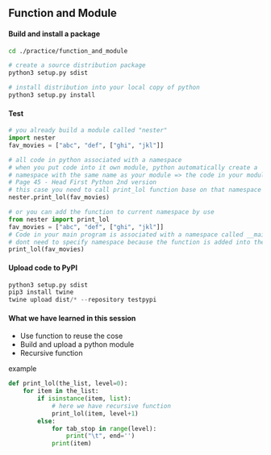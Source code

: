 ## Function and Module

#### Build and install a package
```bash
cd ./practice/function_and_module

# create a source distribution package
python3 setup.py sdist

# install distribution into your local copy of python
python3 setup.py install
```

#### Test
```python
# you already build a module called "nester"
import nester
fav_movies = ["abc", "def", ["ghi", "jkl"]]

# all code in python associated with a namespace
# when you put code into it own module, python automatically create a 
# namespace with the same name as your module => the code in your module (this case is "nester") is associated with a namespace call "nester"
# Page 45 - Head First Python 2nd version
# this case you need to call print_lol function base on that namespace
nester.print_lol(fav_movies)

# or you can add the function to current namespace by use
from nester import print_lol
fav_movies = ["abc", "def", ["ghi", "jkl"]]
# Code in your main program is associated with a namespace called __main__
# dont need to specify namespace because the function is added into the __main__ namespace
print_lol(fav_movies)

```

#### Upload code to PyPI
```python
python3 setup.py sdist
pip3 install twine
twine upload dist/* --repository testpypi
```

#### What we have learned in this session
- Use function to reuse the cose
- Build and upload a python module
- Recursive function

example
```python
def print_lol(the_list, level=0):
    for item in the_list:
        if isinstance(item, list):
            # here we have recursive function
            print_lol(item, level+1)
        else:
            for tab_stop in range(level):
                print("\t", end='')
            print(item)
```